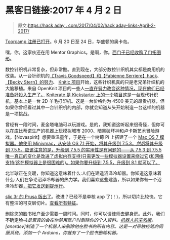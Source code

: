 # 黑客日链接:2017 年 4 月 2 日

> 原文:[https://hack aday . com/2017/04/02/hack aday-links-April-2-2017/](https://hackaday.com/2017/04/02/hackaday-links-april-2-2017/)

[Toorcamp 注册已打开](http://toorcamp.toorcon.net)。6 月 20 日至 24 日，华盛顿的奥卡岛。

嘿，你。这家伙还在用 Mentor Graphics。是啊，你。[西门子已经收购了门拓图形](https://community.plm.automation.siemens.com/t5/Siemens-PLM-Corporate-Blog/Siemens-and-Mentor-Graphics-Open-Letter-to-Customers/ba-p/399976)。

数控针织机非常复杂，但非常酷。直到现在，大部分数控针织机其实都是商用机的改装。从一台针织机的[【Travis Goodspeed】和【Fabienne Serriere】hack](https://hackaday.com/2010/12/06/knitting-machine-hack-by-keypad-emulation/)、[【Becky Stern】的努力](https://hackaday.com/2010/11/08/make-a-knitting-machine-print-pixel-art/)、 [Knitic 项目](https://hackaday.com/2013/03/26/giving-a-cnc-knitting-machine-a-new-brain/)开始，这些针织机真的只是老兄弟针织机的大脑移植。来自 OpenKnit 项目的一些人[一直在努力改变这种情况，现在他们已经准备好投入生产了。](https://hackaday.com/2014/02/20/openknit-the-open-source-knitting-machine/) [Kniterate 是 Kickstarter 上的一个项目](https://www.kickstarter.com/projects/kniterate/kniterate-the-digital-knitting-machine?ref=4znpia)这是一台现代针织机，基本上是一台 2D 羊毛打印机。这是一台价格约为 4500 美元的昂贵机器，但如果你曾经看过其中一台针织机的内部，你就会知道从头开始制造一台这样的机器是一项挑战。

曾经有一段时间，麦金塔电脑可以玩游戏。是的，我知道这听起来很奇怪，但你可以在库比蒂诺生产的机器上玩模拟城市 2000、暗黑破坏神和卢卡斯艺术冒险游戏。【Novaspirit】想要重温童年，于是在一个树莓 Pi 上搭建了一个 [Mac OS 7 模拟器。他使用 Minivmac，从安装 OS 7.1 开始，将其升级到 7.5.3，*然后*将其升级到 7.5.5。应该注意的是，升级到 7.5.5 的实用性是有问题的——从 7.5.3 到 7.5.5 唯一真正的变化是改进了虚拟内存支持(只需更改一些模拟器设置来绕过它)和网络支持(这在模拟器上是很困难的)。如果你要升级到 7.5.5，升级到 8.1 就可以了。](https://www.youtube.com/watch?v=FvAAzRbNj5s)

北半球正在变暖，你知道这意味着什么:人们在建造沼泽冷却器。你知道这意味着什么:人们在争论沼泽冷却器的热力学。我们喜欢这些建造，所以如果你有一个沼泽冷却器[，把它发送到提示行](http://hackaday.com/submit-a-tip/)。

[slic 3r 的 Prusa 版出了](https://github.com/prusa3d/Slic3r/releases/tag/version_1.34.0)。改进？已经不是单核 app 了(！)，所以切片比较快。它有整洁的可变层切片。[查看所有特征](http://www.prusaprinters.org/smooth-variable-layer-height-awesome-supports-slic3r-prusa-edition/)。

删除您的脸书帐户至少需要一周时间。同时，你可以请律师去健身房。此外，我们不确定脸书*是否真的会在你禁用账户时删除你的个人资料。[机器人前来救援](https://www.facebook.com/andgee10/videos/10208931449711565/)。[anerdev]制造了一个机器人来删除他在脸书的所有内容。这是一对带触控笔的伺服系统。添加一个 Arduino，你就有了一个脸书删除机器。*